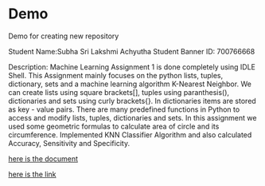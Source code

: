 # Demo
Demo for creating new repository

Student Name:Subha Sri Lakshmi Achyutha
Student Banner ID: 700766668

Description:
Machine Learning Assignment 1 is done completely using IDLE Shell. This Assignment mainly focuses on the python lists, tuples, dictionary, sets and a machine learning algorithm K-Nearest Neighbor. We can create lists using square brackets[], tuples using paranthesis(), dictionaries and sets using curly brackets{}. In dictionaries items are stored as key - value pairs. There are many predefined functions in Python to access and modify lists, tuples, dictionaries and sets. In this assignment we used some geometric formulas to calculate area of circle and its circumference. Implemented KNN Classifier Algorithm and also calculated Accuracy, Sensitivity and Specificity.


[here is the document](https://docs.google.com/document/d/1nOCbqenC9Lb2c7Ao9HL1aaKBGUIiDrdV/edit?usp=drive_link&ouid=100704734905476009935&rtpof=true&sd=true)


[here is the link](https://drive.google.com/file/d/1caEozUkaq0bK3iULOFlR0PcxXPf2QfFm/view?usp=drive_link)
